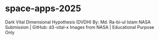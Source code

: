 # space-apps-2025
Dark Vital Dimensional Hypothesis (DVDH)   By: Md. Ra-bi-ul Islam   NASA Submission | GitHub: d3-vital-x   Images from NASA | Educational Purpose Only
